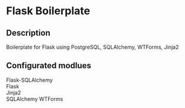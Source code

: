 # Flask Boilerplate

## Description
Boilerplate for Flask using PostgreSQL, SQLAlchemy, WTForms, Jinja2

## Configurated modlues
Flask-SQLAlchemy  
Flask            
Jinja2           
SQLAlchemy
WTForms        

